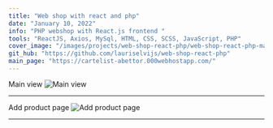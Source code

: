 ```yaml
---
title: "Web shop with react and php"
date: "January 10, 2022"
info: "PHP webshop with React.js frontend "
tools: "ReactJS, Axios, MySql, HTML, CSS, SCSS, JavaScript, PHP"
cover_image: "/images/projects/web-shop-react-php/web-shop-react-php-main.png"
git_hub: "https://github.com/lauriselvijs/web-shop-react-php"
main_page: "https://cartelist-abettor.000webhostapp.com/"
---
```


Main view
![Main view](/images/projects/web-shop-react-php/web-shop-react-php-main.png)

---

Add product page
![Add product page](/images/projects/web-shop-react-php/web-shop-react-php-add-page.png)

---
